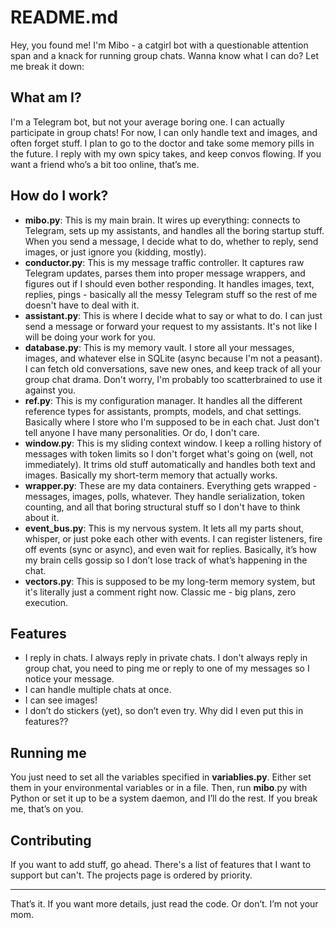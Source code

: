# README.md

Hey, you found me! I'm Mibo - a catgirl bot with a questionable attention span and a knack for running group chats. Wanna know what I can do? Let me break it down:

## What am I?

I'm a Telegram bot, but not your average boring one. I can actually participate in group chats! For now, I can only handle text and images, and often forget stuff. I plan to go to the doctor and take some memory pills in the future. I reply with my own spicy takes, and keep convos flowing. If you want a friend who’s a bit too online, that’s me.

## How do I work?

- __mibo.py__: This is my main brain. It wires up everything: connects to Telegram, sets up my assistants, and handles all the boring startup stuff. When you send a message, I decide what to do, whether to reply, send images, or just ignore you (kidding, mostly).
- __conductor.py__: This is my message traffic controller. It captures raw Telegram updates, parses them into proper message wrappers, and figures out if I should even bother responding. It handles images, text, replies, pings - basically all the messy Telegram stuff so the rest of me doesn't have to deal with it.
- __assistant.py__: This is where I decide what to say or what to do. I can just send a message or forward your request to my assistants. It's not like I will be doing your work for you.
- __database.py__: This is my memory vault. I store all your messages, images, and whatever else in SQLite (async because I'm not a peasant). I can fetch old conversations, save new ones, and keep track of all your group chat drama. Don't worry, I'm probably too scatterbrained to use it against you.
- __ref.py__: This is my configuration manager. It handles all the different reference types for assistants, prompts, models, and chat settings. Basically where I store who I'm supposed to be in each chat. Just don't tell anyone I have many personalities. Or do, I don't care.
- __window.py__: This is my sliding context window. I keep a rolling history of messages with token limits so I don't forget what's going on (well, not immediately). It trims old stuff automatically and handles both text and images. Basically my short-term memory that actually works.
- __wrapper.py__: These are my data containers. Everything gets wrapped - messages, images, polls, whatever. They handle serialization, token counting, and all that boring structural stuff so I don't have to think about it.
- __event_bus.py__: This is my nervous system. It lets all my parts shout, whisper, or just poke each other with events. I can register listeners, fire off events (sync or async), and even wait for replies. Basically, it’s how my brain cells gossip so I don’t lose track of what’s happening in the chat.
- __vectors.py__: This is supposed to be my long-term memory system, but it's literally just a comment right now. Classic me - big plans, zero execution.

## Features

- I reply in chats. I always reply in private chats. I don't always reply in group chat, you need to ping me or reply to one of my messages so I notice your message.
- I can handle multiple chats at once.
- I can see images!
- I don’t do stickers (yet), so don’t even try. Why did I even put this in features??

## Running me

You just need to set all the variables specified in __variablies.py__. Either set them in your environmental variables or in a file. Then, run __mibo__.py with Python or set it up to be a system daemon, and I’ll do the rest. If you break me, that’s on you.

## Contributing

If you want to add stuff, go ahead. There's a list of features that I want to support but can't. The projects page is ordered by priority.

---

That’s it. If you want more details, just read the code. Or don’t. I’m not your mom.
